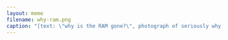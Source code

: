 ```yaml
---
layout: meme
filename: why-ram.png
caption: "[text: \"why is the RAM gone?\", photograph of seriously why is the ram gone?]"
---
```

